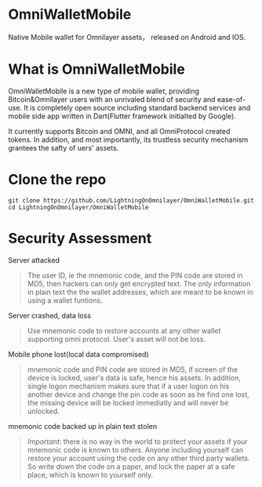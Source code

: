 # OmniWalletMobile
Native Mobile wallet for Omnilayer assets， released on Android and IOS.

# What is OmniWalletMobile

OmniWalletMobile is a new type of mobile wallet, providing Bitcoin&Omnilayer users with an unrivaled blend of security and ease-of-use. It is completely open source including standard backend services and mobile side app written in Dart(Flutter framework initialted by Google).

It currently supports Bitcoin and OMNI, and all OmniProtocol created tokens. In addition, and most importantly, its trustless security mechanism grantees the safty of uers' assets. 

# Clone the repo
```
git clone https://github.com/LightningOnOmnilayer/OmniWalletMobile.git
cd LightningOnOmnilayer/OmniWalletMobile
```

# Security Assessment
Server attacked 

>The user ID, ie the mnemonic code, and the PIN code are stored in MD5, then hackers can only get encrypted text. The only information in plain text the the wallet addresses, which are meant to be known in using a wallet funtions.

Server crashed, data loss

>Use mnemonic code to restore accounts at any other wallet supporting omni protocol. User's asset will not be loss.

Mobile phone lost(local data compromised)

>mnemonic code and PIN code are stored in MD5, if screen of the device is locked, user's data is safe, hence his assets. In addition, single logon mechanism makes sure that if a user logon on his another device and change the pin code as soon as he find one lost, the missing device will be locked immediatly and will never be unlocked.

mnemonic code backed up in plain text stolen

>*Important*: there is no way in the world to protect your assets if your mnemonic code is known to others. Anyone including yourself can restore your account using the code on any other third party wallets. So write down the code on a paper, and lock the paper at a safe place, which is known to yourself only. 




